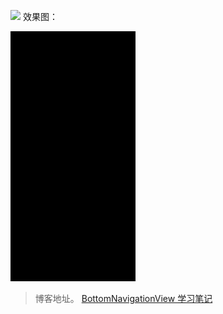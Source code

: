
<a title="Hits" target="_blank" href="https://github.com/EvanZch/BottomNavigationViewDemo"><img src="https://EvanZch/BottomNavigationViewDemo.org/EvanZch/BottomNavigationViewDemo.svg"></a>
效果图：



![BottomNavigationViewDemo](https://github.com/Evan-zch/BottomNavigationViewDemo/blob/master/app/src/2.gif)





> 博客地址。
[BottomNavigationView 学习笔记](https://www.jianshu.com/p/5f5dea7b5ea1)
